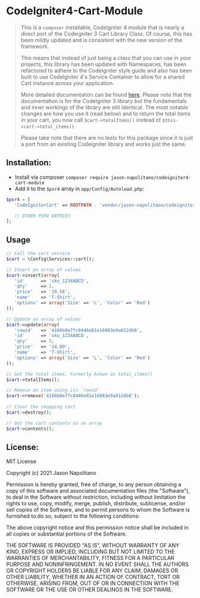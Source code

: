 # CodeIgniter4-Cart-Module
> This is a `composer` installable, CodeIgniter 4 module that is nearly a direct port of the Codeigniter 3 Cart Library Class.
> Of course, this has been mildly updated and is consistent with the new version of the framework.
> 
> This means that instead of just being a _class_ that you can use in your projects, this library
> has been updated with Namespaces, has been refactored to adhere to the CodeIgniter style guide 
> and also has been built to use CodeIgniter 4's Service Container to allow for a shared Cart instance 
> across your application.  
> 
> More detailed documentation can be found [here](https://codeigniter.com/userguide3/libraries/cart.html). Please
> note that the documentation is for the CodeIgniter 3 library but the fundamentals and inner workings of the 
> library are still identical. The most notable changes are how you use it (read below) and to return 
> the total items in your cart, you now call `$cart->totalItems()` instead of `$this->cart->total_items()`.
> 
> Please take note that there are no tests for this package since it is just a port from an existing Codeigniter library and works 
> just the same.

## Installation:
 - Install via composer `composer require jason-napolitano/codeigniter4-cart-module`
 - Add it to the `$psr4` array in `app/Config/Autoload.php`:
 ```php
$psr4 = [
    'CodeIgniterCart' => ROOTPATH . 'vendor/jason-napolitano/codeigniter4-cart-module/src'

    // OTHER PSR4 ENTRIES
];
``` 
  
## Usage
 ```php
 // Call the cart service
 $cart = \Config\Services::cart();
 
 // Insert an array of values
 $cart->insert(array(
    'id'      => 'sku_1234ABCD',
    'qty'     => 1,
    'price'   => '19.56',
    'name'    => 'T-Shirt',
    'options' => array('Size' => 'L', 'Color' => 'Red')
));
 
 // Update an array of values
 $cart->update(array(
    'rowid'   => '4166b0e7fc8446e81e16883e9a812db8',
    'id'      => 'sku_1234ABCD',
    'qty'     => 3,
    'price'   => '24.89',
    'name'    => 'T-Shirt',
    'options' => array('Size' => 'L', 'Color' => 'Red')
));

// Get the total items. Formerly known as total_items()
$cart->totalItems();

// Remove an item using its `rowid`
$cart->remove('4166b0e7fc8446e81e16883e9a812db8');
   
// Clear the shopping cart
$cart->destroy();

// Get the cart contents as an array
$cart->contents();
```
 
## License:
 MIT License

Copyright (c) 2021 Jason Napolitano

Permission is hereby granted, free of charge, to any person obtaining a copy
of this software and associated documentation files (the "Software"), to deal
in the Software without restriction, including without limitation the rights
to use, copy, modify, merge, publish, distribute, sublicense, and/or sell
copies of the Software, and to permit persons to whom the Software is
furnished to do so, subject to the following conditions:

The above copyright notice and this permission notice shall be included in all
copies or substantial portions of the Software.

THE SOFTWARE IS PROVIDED "AS IS", WITHOUT WARRANTY OF ANY KIND, EXPRESS OR
IMPLIED, INCLUDING BUT NOT LIMITED TO THE WARRANTIES OF MERCHANTABILITY,
FITNESS FOR A PARTICULAR PURPOSE AND NONINFRINGEMENT. IN NO EVENT SHALL THE
AUTHORS OR COPYRIGHT HOLDERS BE LIABLE FOR ANY CLAIM, DAMAGES OR OTHER
LIABILITY, WHETHER IN AN ACTION OF CONTRACT, TORT OR OTHERWISE, ARISING FROM,
OUT OF OR IN CONNECTION WITH THE SOFTWARE OR THE USE OR OTHER DEALINGS IN THE
SOFTWARE.
